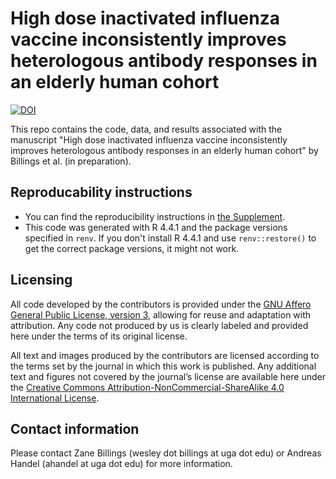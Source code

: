 # High dose inactivated influenza vaccine inconsistently improves heterologous antibody responses in an elderly human cohort

[![DOI](https://zenodo.org/badge/436781953.svg)](https://zenodo.org/badge/latestdoi/436781953)

This repo contains the code, data, and results associated with the manuscript
"High dose inactivated influenza vaccine inconsistently improves heterologous antibody responses in an elderly human cohort"
by Billings et al. (in preparation).

## Reproducability instructions

* You can find the reproducibility instructions in [the Supplement](./products/manuscript/supplement.pdf).
* This code was generated with R 4.4.1 and the package versions specified in
`renv`. If you don't install R 4.4.1 and use `renv::restore()` to get the
correct package versions, it might not work.

## Licensing

All code developed by the contributors is provided under the [GNU Affero General Public License, version 3](./LICENSE.md), allowing for reuse and adaptation with attribution. Any code not produced by us is clearly labeled and provided here under the terms of its original license.

All text and images produced by the contributors are licensed according to the terms set by the journal in which this work is published. Any additional text and figures not covered by the journal’s license are available here under the [Creative Commons Attribution-NonCommercial-ShareAlike 4.0 International License](https://creativecommons.org/licenses/by-nc-sa/4.0/deed.en).

## Contact information

Please contact Zane Billings (wesley dot billings at uga dot edu) or
Andreas Handel (ahandel at uga dot edu) for more information.

<!-- end of file -->
